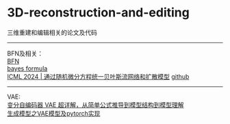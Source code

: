 # 3D-reconstruction-and-editing

三维重建和编辑相关的论文及代码

---
BFN及相关：  
[BFN](https://zhuanlan.zhihu.com/p/659111986)  
[bayes formula](https://zhuanlan.zhihu.com/p/669566607)  
[ICML 2024 | 通过随机微分方程统一贝叶斯流网络和扩散模型](https://mp.weixin.qq.com/s?__biz=MzI1MjQ2OTQ3Ng==&mid=2247637804&idx=1&sn=62fd3ea24e65b216cf37ab2fecb3ff15&chksm=e9efd2a7de985bb169e144722b5b0118ed066d6eea2d5d393c7a978d5bb7377b8af0233df08e&scene=27)
[github](https://github.com/ML-GSAI/BFN-Solver) 

---
VAE:  
[变分自编码器 VAE 超详解，从简单公式推导到模型结构到模型理解](https://blog.csdn.net/m0_56942491/article/details/136265500)  
[生成模型之VAE模型及pytorch实现](https://blog.csdn.net/qq_49729636/article/details/134671076?utm_medium=distribute.pc_relevant.none-task-blog-2~default~baidujs_baidulandingword~default-5-134671076-blog-136265500.235^v43^pc_blog_bottom_relevance_base5&spm=1001.2101.3001.4242.4&utm_relevant_index=8)

